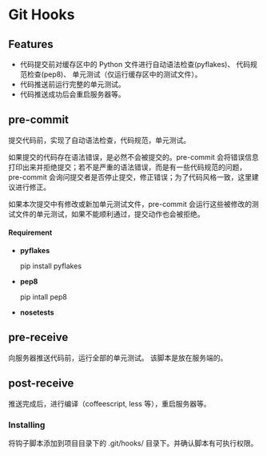 # Git Hooks

## Features
* 代码提交前对缓存区中的 Python 文件进行自动语法检查(pyflakes)、 代码规范检查(pep8)、 单元测试（仅运行缓存区中的测试文件）。
* 代码推送前运行完整的单元测试。
* 代码推送成功后会重启服务器等。

## pre-commit

提交代码前，实现了自动语法检查，代码规范，单元测试。

如果提交的代码存在语法错误，是必然不会被提交的。pre-commit 会将错误信息打印出来并拒绝提交；若不是严重的语法错误，而是有一些代码规范的问题，pre-commit 会询问提交者是否停止提交，修正错误；为了代码风格一致，这里建议进行修正。
 
如果本次提交中有修改或新加单元测试文件，pre-commit 会运行这些被修改的测试文件的单元测试，如果不能顺利通过，提交动作也会被拒绝。

#### Requirement

* **pyflakes**

	pip install pyflakes

* **pep8**

    pip intall pep8
   
* **nosetests**


## pre-receive
向服务器推送代码前，运行全部的单元测试。
该脚本是放在服务端的。

## post-receive
推送完成后，进行编译（coffeescript, less 等），重启服务器等。

### Installing

将钩子脚本添加到项目目录下的 .git/hooks/ 目录下。并确认脚本有可执行权限。